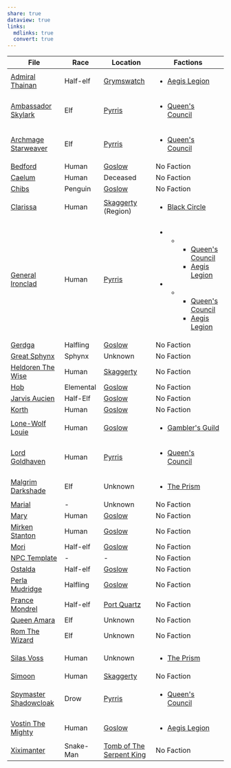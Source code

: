 ```yaml
---
share: true
dataview: true
links:
  mdlinks: true
  convert: true
---
```

| File                                                                                                            | Race      | Location                                                                            | Factions                                                                                                                                                                                                                                                                                                                                                                                                                                                                  |
| --------------------------------------------------------------------------------------------------------------- | --------- | ----------------------------------------------------------------------------------- | ------------------------------------------------------------------------------------------------------------------------------------------------------------------------------------------------------------------------------------------------------------------------------------------------------------------------------------------------------------------------------------------------------------------------------------------------------------------------- |
| [Admiral Thainan](../../Maps-&%20Geography/Cities%20&%20Towns/Grymswatch/NPCs/Admiral-Thainan.md)                         | Half-elf  | [Grymswatch](../../Maps-&%20Geography/Cities%20&%20Towns/Grymswatch/Grymswatch.md)            | <ul><li>[Aegis Legion](Peoples%20&%20Factions/Aegis%20Legion/Aegis%20Legion.md.md)</li></ul>                                                                                                                                                                                                                                                                                                                                                                                      |
| [Ambassador Skylark](../../Maps-&%20Geography/Cities%20&%20Towns/Pyrris/NPCs/Queen's%20Council/Ambassador-Skylark.md)       | Elf       | [Pyrris](../../Maps-&%20Geography/Cities%20&%20Towns/Pyrris/Pyrris.md)                        | <ul><li>[Queen's Council](Maps%20&%20Geography/Cities%20&%20Towns/Pyrris/NPCs/Queen's%20Council/Queen's%20Council.md.md)</li></ul>                                                                                                                                                                                                                                                                                                                                                    |
| [Archmage Starweaver](../../Maps-&%20Geography/Cities%20&%20Towns/Pyrris/NPCs/Queen's%20Council/Archmage-Starweaver.md)     | Elf       | [Pyrris](../../Maps-&%20Geography/Cities%20&%20Towns/Pyrris/Pyrris.md)                        | <ul><li>[Queen's Council](Maps%20&%20Geography/Cities%20&%20Towns/Pyrris/NPCs/Queen's%20Council/Queen's%20Council.md.md)</li></ul>                                                                                                                                                                                                                                                                                                                                                    |
| [Bedford](../../Maps-&%20Geography/Cities%20&%20Towns/Goslow/NPCs/Bedford.md)                                             | Human     | [Goslow](../../Maps-&%20Geography/Cities%20&%20Towns/Goslow/Goslow.md)                        | No Faction                                                                                                                                                                                                                                                                                                                                                                                                                                                                |
| [Caelum](../../History-&%20Lore/Legends/Caelum.md)                                                                    | Human     | Deceased                                                                            | No Faction                                                                                                                                                                                                                                                                                                                                                                                                                                                                |
| [Chibs](../../Maps-&%20Geography/Cities%20&%20Towns/Goslow/NPCs/Chibs.md)                                                 | Penguin   | [Goslow](../../Maps-&%20Geography/Cities%20&%20Towns/Goslow/Goslow.md)                        | No Faction                                                                                                                                                                                                                                                                                                                                                                                                                                                                |
| [Clarissa](../../Peoples-&%20Factions/Black%20Circle/NPCs/Clarissa.md)                                                  | Human     | [Skaggerty](Skaggerty.md) (Region)                                                              | <ul><li>[Black Circle](Peoples%20&%20Factions/Black%20Circle/Black%20Circle.md.md)</li></ul>                                                                                                                                                                                                                                                                                                                                                                                      |
| [General Ironclad](../../Maps-&%20Geography/Cities%20&%20Towns/Pyrris/NPCs/Queen's%20Council/General-Ironclad.md)           | Human     | [Pyrris](../../Maps-&%20Geography/Cities%20&%20Towns/Pyrris/Pyrris.md)                        | <ul><li><ul><li><ul><li>[Queen's Council](Maps%20&%20Geography/Cities%20&%20Towns/Pyrris/NPCs/Queen's%20Council/Queen's%20Council.md.md)</li><li>[Aegis Legion](Peoples%20&%20Factions/Aegis%20Legion/Aegis%20Legion.md.md)</li></ul></li></ul></li><li><ul><li><ul><li>[Queen's Council](Maps%20&%20Geography/Cities%20&%20Towns/Pyrris/NPCs/Queen's%20Council/Queen's%20Council.md.md)</li><li>[Aegis Legion](Peoples%20&%20Factions/Aegis%20Legion/Aegis%20Legion.md.md)</li></ul></li></ul></li></ul> |
| [Gerdga](../../Maps-&%20Geography/Cities%20&%20Towns/Goslow/NPCs/Gerdga.md)                                               | Halfling  | [Goslow](../../Maps-&%20Geography/Cities%20&%20Towns/Goslow/Goslow.md)                        | No Faction                                                                                                                                                                                                                                                                                                                                                                                                                                                                |
| [Great Sphynx](../../History-&%20Lore/Legends/Great-Sphynx.md)                                                        | Sphynx    | Unknown                                                                             | No Faction                                                                                                                                                                                                                                                                                                                                                                                                                                                                |
| [Heldoren The Wise](../../Maps-&%20Geography/Cities%20&%20Towns/Skaggerty/NPCs/Heldoren-The-Wise.md)                      | Human     | [Skaggerty](../../Maps-&%20Geography/Cities%20&%20Towns/Skaggerty/Skaggerty.md)               | No Faction                                                                                                                                                                                                                                                                                                                                                                                                                                                                |
| [Hob](../../Maps-&%20Geography/Cities%20&%20Towns/Goslow/NPCs/Hob.md)                                                     | Elemental | [Goslow](../../Maps-&%20Geography/Cities%20&%20Towns/Goslow/Goslow.md)                        | No Faction                                                                                                                                                                                                                                                                                                                                                                                                                                                                |
| [Jarvis Aucien](../../Maps-&%20Geography/Cities%20&%20Towns/Goslow/NPCs/Jarvis-Aucien.md)                                 | Half-Elf  | [Goslow](../../Maps-&%20Geography/Cities%20&%20Towns/Goslow/Goslow.md)                        | No Faction                                                                                                                                                                                                                                                                                                                                                                                                                                                                |
| [Korth](../../Maps-&%20Geography/Cities%20&%20Towns/Goslow/NPCs/Korth.md)                                                 | Human     | [Goslow](../../Maps-&%20Geography/Cities%20&%20Towns/Goslow/Goslow.md)                        | No Faction                                                                                                                                                                                                                                                                                                                                                                                                                                                                |
| [Lone-Wolf Louie](../../Maps-&%20Geography/Cities%20&%20Towns/Goslow/NPCs/Lone-Wolf-Louie.md)                             | Human     | [Goslow](../../Maps-&%20Geography/Cities%20&%20Towns/Goslow/Goslow.md)                        | <ul><li>[Gambler's Guild](Peoples%20&%20Factions/Gambler's%20Guild/Gambler's%20Guild.md.md)</li></ul>                                                                                                                                                                                                                                                                                                                                                                             |
| [Lord Goldhaven](../../Maps-&%20Geography/Cities%20&%20Towns/Pyrris/NPCs/Queen's%20Council/Lord-Goldhaven.md)               | Human     | [Pyrris](../../Maps-&%20Geography/Cities%20&%20Towns/Pyrris/Pyrris.md)                        | <ul><li>[Queen's Council](Maps%20&%20Geography/Cities%20&%20Towns/Pyrris/NPCs/Queen's%20Council/Queen's%20Council.md.md)</li></ul>                                                                                                                                                                                                                                                                                                                                                    |
| [Malgrim Darkshade](../../Peoples-&%20Factions/The%20Prism/NPCs/Malgrim-Darkshade.md)                                   | Elf       | Unknown                                                                             | <ul><li>[The Prism](Peoples%20&%20Factions/The%20Prism/The%20Prism.md.md)</li></ul>                                                                                                                                                                                                                                                                                                                                                                                               |
| [Marial](../../../Marial.md)                                                                    | \-        | Unknown                                                                             | No Faction                                                                                                                                                                                                                                                                                                                                                                                                                                                                |
| [Mary](../../Maps-&%20Geography/Cities%20&%20Towns/Goslow/NPCs/Mary.md)                                                   | Human     | [Goslow](../../Maps-&%20Geography/Cities%20&%20Towns/Goslow/Goslow.md)                        | No Faction                                                                                                                                                                                                                                                                                                                                                                                                                                                                |
| [Mirken Stanton](../../Maps-&%20Geography/Cities%20&%20Towns/Goslow/NPCs/Mirken-Stanton.md)                               | Human     | [Goslow](../../Maps-&%20Geography/Cities%20&%20Towns/Goslow/Goslow.md)                        | No Faction                                                                                                                                                                                                                                                                                                                                                                                                                                                                |
| [Mori](../../Maps-&%20Geography/Cities%20&%20Towns/Goslow/NPCs/Mori.md)                                                   | Half-elf  | [Goslow](../../Maps-&%20Geography/Cities%20&%20Towns/Goslow/Goslow.md)                        | No Faction                                                                                                                                                                                                                                                                                                                                                                                                                                                                |
| [NPC Template](../../../NPC%20Template.md)                                                      | \-        | \-                                                                                  | No Faction                                                                                                                                                                                                                                                                                                                                                                                                                                                                |
| [Ostalda](../../Maps-&%20Geography/Cities%20&%20Towns/Goslow/NPCs/Ostalda.md)                                             | Half-elf  | [Goslow](../../Maps-&%20Geography/Cities%20&%20Towns/Goslow/Goslow.md)                        | No Faction                                                                                                                                                                                                                                                                                                                                                                                                                                                                |
| [Perla Mudridge](../../Maps-&%20Geography/Cities%20&%20Towns/Goslow/NPCs/Perla-Mudridge.md)                               | Halfling  | [Goslow](../../Maps-&%20Geography/Cities%20&%20Towns/Goslow/Goslow.md)                        | No Faction                                                                                                                                                                                                                                                                                                                                                                                                                                                                |
| [Prance Mondrel](../../Maps-&%20Geography/Cities%20&%20Towns/Port%20Quartz/NPCs/Prance-Mondrel.md)                          | Half-elf  | [Port Quartz](../../Maps-&%20Geography/Cities%20&%20Towns/Port%20Quartz/Port-Quartz.md)         | No Faction                                                                                                                                                                                                                                                                                                                                                                                                                                                                |
| [Queen Amara](../../Maps-&%20Geography/Cities%20&%20Towns/Pyrris/NPCs/Queen-Amara.md)                                     | Elf       | Unknown                                                                             | No Faction                                                                                                                                                                                                                                                                                                                                                                                                                                                                |
| [Rom The Wizard](../../History-&%20Lore/Legends/Rom-The-Wizard.md)                                                    | Elf       | Unknown                                                                             | No Faction                                                                                                                                                                                                                                                                                                                                                                                                                                                                |
| [Silas Voss](../../Peoples-&%20Factions/The%20Prism/NPCs/Silas-Voss.md)                                                 | Human     | Unknown                                                                             | <ul><li>[The Prism](Peoples%20&%20Factions/The%20Prism/The%20Prism.md.md)</li></ul>                                                                                                                                                                                                                                                                                                                                                                                               |
| [Simoon](../../Maps-&%20Geography/Cities%20&%20Towns/Skaggerty/NPCs/Simoon.md)                                            | Human     | [Skaggerty](../../Maps-&%20Geography/Cities%20&%20Towns/Skaggerty/Skaggerty.md)               | No Faction                                                                                                                                                                                                                                                                                                                                                                                                                                                                |
| [Spymaster Shadowcloak](../../Maps-&%20Geography/Cities%20&%20Towns/Pyrris/NPCs/Queen's%20Council/Spymaster-Shadowcloak.md) | Drow      | [Pyrris](../../Maps-&%20Geography/Cities%20&%20Towns/Pyrris/Pyrris.md)                        | <ul><li>[Queen's Council](Maps%20&%20Geography/Cities%20&%20Towns/Pyrris/NPCs/Queen's%20Council/Queen's%20Council.md.md)</li></ul>                                                                                                                                                                                                                                                                                                                                                    |
| [Vostin The Mighty](../../Maps-&%20Geography/Cities%20&%20Towns/Goslow/NPCs/Vostin-The-Mighty.md)                         | Human     | [Goslow](../../Maps-&%20Geography/Cities%20&%20Towns/Goslow/Goslow.md)                        | <ul><li>[Aegis Legion](Peoples%20&%20Factions/Aegis%20Legion/Aegis%20Legion.md.md)</li></ul>                                                                                                                                                                                                                                                                                                                                                                                      |
| [Xiximanter](../../History-&%20Lore/Legends/Xiximanter.md)                                                            | Snake-Man | [Tomb of The Serpent King](../../../Tomb%20of%20The%20Serpent%20King.md) | No Faction                                                                                                                                                                                                                                                                                                                                                                                                                                                                |
